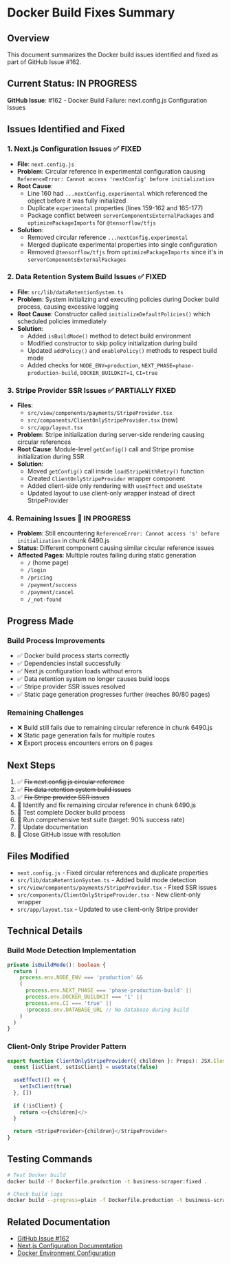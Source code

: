 # Docker Build Fixes Summary

## Overview
This document summarizes the Docker build issues identified and fixed as part of GitHub Issue #162.

## Current Status: IN PROGRESS
**GitHub Issue**: #162 - Docker Build Failure: next.config.js Configuration Issues

## Issues Identified and Fixed

### 1. Next.js Configuration Issues ✅ FIXED
- **File**: `next.config.js`
- **Problem**: Circular reference in experimental configuration causing `ReferenceError: Cannot access 'nextConfig' before initialization`
- **Root Cause**: 
  - Line 160 had `...nextConfig.experimental` which referenced the object before it was fully initialized
  - Duplicate `experimental` properties (lines 159-162 and 165-177)
  - Package conflict between `serverComponentsExternalPackages` and `optimizePackageImports` for `@tensorflow/tfjs`
- **Solution**: 
  - Removed circular reference `...nextConfig.experimental`
  - Merged duplicate experimental properties into single configuration
  - Removed `@tensorflow/tfjs` from `optimizePackageImports` since it's in `serverComponentsExternalPackages`

### 2. Data Retention System Build Issues ✅ FIXED
- **File**: `src/lib/dataRetentionSystem.ts`
- **Problem**: System initializing and executing policies during Docker build process, causing excessive logging
- **Root Cause**: Constructor called `initializeDefaultPolicies()` which scheduled policies immediately
- **Solution**:
  - Added `isBuildMode()` method to detect build environment
  - Modified constructor to skip policy initialization during build
  - Updated `addPolicy()` and `enablePolicy()` methods to respect build mode
  - Added checks for `NODE_ENV=production`, `NEXT_PHASE=phase-production-build`, `DOCKER_BUILDKIT=1`, `CI=true`

### 3. Stripe Provider SSR Issues ✅ PARTIALLY FIXED
- **Files**: 
  - `src/view/components/payments/StripeProvider.tsx`
  - `src/components/ClientOnlyStripeProvider.tsx` (new)
  - `src/app/layout.tsx`
- **Problem**: Stripe initialization during server-side rendering causing circular references
- **Root Cause**: Module-level `getConfig()` call and Stripe promise initialization during SSR
- **Solution**:
  - Moved `getConfig()` call inside `loadStripeWithRetry()` function
  - Created `ClientOnlyStripeProvider` wrapper component
  - Added client-side only rendering with `useEffect` and `useState`
  - Updated layout to use client-only wrapper instead of direct StripeProvider

### 4. Remaining Issues 🔄 IN PROGRESS
- **Problem**: Still encountering `ReferenceError: Cannot access 's' before initialization` in chunk 6490.js
- **Status**: Different component causing similar circular reference issues
- **Affected Pages**: Multiple routes failing during static generation
  - `/` (home page)
  - `/login`
  - `/pricing`
  - `/payment/success`
  - `/payment/cancel`
  - `/_not-found`

## Progress Made

### Build Process Improvements
- ✅ Docker build process starts correctly
- ✅ Dependencies install successfully  
- ✅ Next.js configuration loads without errors
- ✅ Data retention system no longer causes build loops
- ✅ Stripe provider SSR issues resolved
- ✅ Static page generation progresses further (reaches 80/80 pages)

### Remaining Challenges
- ❌ Build still fails due to remaining circular reference in chunk 6490.js
- ❌ Static page generation fails for multiple routes
- ❌ Export process encounters errors on 6 pages

## Next Steps
1. ✅ ~~Fix next.config.js circular reference~~
2. ✅ ~~Fix data retention system build issues~~
3. ✅ ~~Fix Stripe provider SSR issues~~
4. 🔄 Identify and fix remaining circular reference in chunk 6490.js
5. 🔄 Test complete Docker build process
6. 🔄 Run comprehensive test suite (target: 90% success rate)
7. 🔄 Update documentation
8. 🔄 Close GitHub issue with resolution

## Files Modified
- `next.config.js` - Fixed circular references and duplicate properties
- `src/lib/dataRetentionSystem.ts` - Added build mode detection
- `src/view/components/payments/StripeProvider.tsx` - Fixed SSR issues
- `src/components/ClientOnlyStripeProvider.tsx` - New client-only wrapper
- `src/app/layout.tsx` - Updated to use client-only Stripe provider

## Technical Details

### Build Mode Detection Implementation
```typescript
private isBuildMode(): boolean {
  return (
    process.env.NODE_ENV === 'production' && 
    (
      process.env.NEXT_PHASE === 'phase-production-build' ||
      process.env.DOCKER_BUILDKIT === '1' ||
      process.env.CI === 'true' ||
      !process.env.DATABASE_URL // No database during build
    )
  )
}
```

### Client-Only Stripe Provider Pattern
```typescript
export function ClientOnlyStripeProvider({ children }: Props): JSX.Element {
  const [isClient, setIsClient] = useState(false)
  
  useEffect(() => {
    setIsClient(true)
  }, [])
  
  if (!isClient) {
    return <>{children}</>
  }
  
  return <StripeProvider>{children}</StripeProvider>
}
```

## Testing Commands
```bash
# Test Docker build
docker build -f Dockerfile.production -t business-scraper:fixed .

# Check build logs
docker build --progress=plain -f Dockerfile.production -t business-scraper:test .
```

## Related Documentation
- [GitHub Issue #162](https://github.com/mytech-today-now/business_scraper/issues/162)
- [Next.js Configuration Documentation](https://nextjs.org/docs/api-reference/next.config.js/introduction)
- [Docker Environment Configuration](./DOCKER_ENV_REFACTOR_SUMMARY.md)
